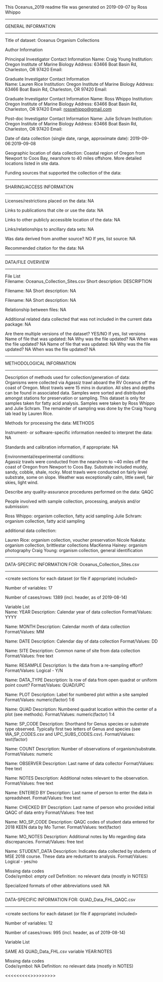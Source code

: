 This Oceanus_2019 readme file was generated on 2019-09-07 by Ross Whippo	
	
_______________________________________	
GENERAL INFORMATION	
_______________________________________	
	
Title of dataset:	Oceanus Organism Collections
	
Author Information	
	
Princinpal Investigator Contact Information	
Name:	Craig Young
Institution:	Oregon Institute of Marine Biology
Address:	63466 Boat Basin Rd, Charleston, OR 97420
Email:	
	
Graduate Investigator Contact Information	
Name:	Lauren Rice
Institution:	Oregon Institute of Marine Biology
Address:	63466 Boat Basin Rd, Charleston, OR 97420
Email:

Graduate Investigator Contact Information
Name: Ross Whippo
Institution: Oregon Institute of Marine Biology
Address: 63466 Boat Basin Rd, Charleston, OR 97420
Email: rosswhippo@gmail.com

Post-doc Investigator Contact Information
Name: Julie Schram
Institution: Oregon Institute of Marine Biology
Address: 63466 Boat Basin Rd, Charleston, OR 97420
Email: 
	
Date of data collection (single date, range, approximate date): 	2019-09-06:2019-09-08
	
Geographic location of data collection:	Coastal region of Oregon from Newport to Coos Bay, nearshore to 40 miles offshore. More detailed locations listed in site data. 
	
Funding sources that supported the collection of the data: 	
	
_______________________________________	
SHARING/ACCESS INFORMATION	
_______________________________________	
	
Licenses/restrictions placed on the data: 	NA
	
Links to publications that cite or use the data:	NA
	
Links to other publicly accessible location of the data:	NA
	
Links/relationships to ancillary data sets:	NA
	
Was data derived from another source?	NO
If yes, list source:	NA
	
Recommended citation for the data:	NA
	
_______________________________________	
DATA/FILE OVERVIEW	
_______________________________________	
	
File List	
Filename:	Oceanus_Collection_Sites.csv
Short description:	DESCRIPTION
	
Filename:	NA
Short description:	NA
	
Filename:	NA
Short description:	NA
	
Relationship between files:	NA
	
Additional related data collected that was not included in the current data package:	NA
	
Are there multiple versions of the dataset?	YES/NO
If yes, list versions	
Name of file that was updated:	NA
Why was the file updated?	NA
When was the file updated?	NA
Name of file that was updated:	NA
Why was the file updated?	NA
When was the file updated?	NA
	
_______________________________________	
METHODOLOGICAL INFORMATION	
_______________________________________	
	
Description of methods used for collection/generation of data:	
Organisms were collected via Agassiz trawl aboard the RV Oceanus off the coast of Oregon. Most trawls were 15 mins in duration. All sites and depths can be found in associated data. Samples were sorted and distributed amongst stations for preservation or sampling. This dataset is only for samples taken for fatty acid analysis. Samples were taken by Ross Whippo and Julie Schram. The remainder of sampling was done by the Craig Young lab lead by Lauren Rice. 
	
Methods for processing the data:	METHODS
<describe how  the submitted data were generated from raw or collected data>	
	
Instrument- or software-specific information needed to interpret the data:	NA
	
Standards and calibration information, if appropriate:	NA
	
Environmental/experimental conditions:	
Agassiz trawls were conducted from the nearshore to ~40 miles off the coast of Oregon from Newport to Coos Bay. Substrate included muddy, sandy, cobble, shale, rocky. Most trawls were conducted on fairly level substrate, some on slope. Weather was exceptionally calm, little swell, fair skies, light wind. 
	
Describe any quality-assurance procedures performed on the data:	QAQC
	
People involved with sample collection, processing, analysis and/or submission:	

Ross Whippo: organism collection, fatty acid sampling
Julie Schram: organism collection, fatty acid sampling

additional data collection:

Lauren Rice: organism collection, voucher preservation
Nicole Nakata: organism collection, brittlestar collections
MacKenna Hainey: organism photography
Craig Young: organism collection, general identification


_______________________________________	
DATA-SPECIFIC INFORMATION FOR: Oceanus_Collection_Sites.csv
_______________________________________	
<create sections for each dataset (or file if appropriate) included>	
	
Number of variables:	17
	
Number of cases/rows:	1389 (incl. header, as of 2019-08-14)
	
Variable List	
Name:	YEAR
Description:	Calendar year of data collection
Format/Values:	YYYY
	
Name:	MONTH
Description:	Calendar month of data collection
Format/Values: MM
	
Name:	DATE
Description:	Calendar day of data collection
Format/Values: DD
	
Name:	SITE
Description:	Common name of site from data collection
Format/Values: free text
	
Name:	RESAMPLE
Description:	Is the data from a re-sampling effort?
Format/Values: Logical - Y/N
	
Name:	DATA_TYPE
Description:	Is row of data from open quadrat or uniform point count?
Format/Values: QUAD/UPC

Name:	PLOT
Description:	Label for numbered plot within a site sampled
Format/Values: numeric(factor) 1:6

Name:	QUAD
Description:	Numbered quadrat location within the center of a plot (see methods).
Format/Values: numeric(factor) 1:4

Name:	SP_CODE
Description:	Shorthand for Genus species or substrate type observed. Typically first two letters of Genus and species (see WA_SP_CODES.csv and UPC_SUBS_CODES.csv).
Format/Values: text(factor)

Name:	COUNT
Description:	Number of observations of organism/substrate.
Format/Values: numeric

Name:	OBSERVER
Description:	Last name of data collector
Format/Values: free text

Name:	NOTES
Description:	Additional notes relevant to the observation.
Format/Values: free text

Name:	ENTERED BY
Description:	Last name of person to enter the data in spreadsheet.
Format/Values: free text

Name:	CHECKED BY
Description:	Last name of person who provided initial QAQC of data entry
Format/Values: free text

Name:	MO_SP_CODE
Description:	QAQC codes of student data entered for 2018 KEEN data by Mo Turner.
Format/Values: text(factor)

Name:	MO_NOTES
Description:	Additional notes by Mo regarding data discrepancies.
Format/Values: free text

Name:	STUDENT_DATA
Description:	Indicates data collected by students of MSE 2018 course. These data are reduntant to analysis.
Format/Values: Logical - yes/no
	
Missing data codes	
Code/symbol:	*empty cell*
Definition:	no relevant data (mostly in NOTES)
	
Specialized formats of other abbreviations used:	NA

______________________________________	
DATA-SPECIFIC INFORMATION FOR: QUAD_Data_FHL_QAQC.csv
_______________________________________	
<create sections for each dataset (or file if appropriate) included>	
	
Number of variables:	12
	
Number of cases/rows:	995 (incl. header, as of 2019-08-14)
	
Variable List	

SAME AS QUAD_Data_FHL.csv variable YEAR:NOTES

Missing data codes	
Code/symbol:	NA
Definition:	no relevant data (mostly in NOTES)

<<<<<<<<<<END OF METADATA>>>>>>>>>>	

